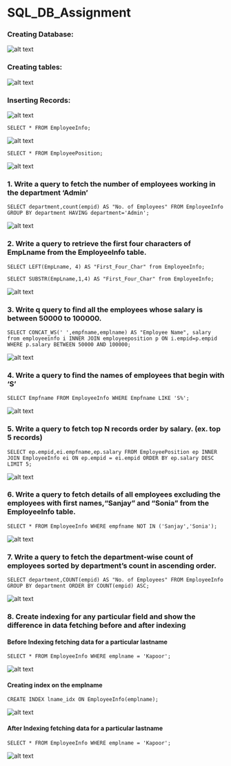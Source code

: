 # SQL_DB_Assignment

### Creating Database:

![alt text](image.png)

### Creating tables:

![alt text](image-1.png)

### Inserting Records:

![alt text](image-2.png)

`SELECT * FROM EmployeeInfo;`

![alt text](image-3.png)

`SELECT * FROM EmployeePosition;`

![alt text](image-4.png)

### 1. Write a query to fetch the number of employees working in the department ‘Admin’

`SELECT department,count(empid) AS "No. of Employees" FROM EmployeeInfo
GROUP BY department
HAVING department='Admin';`

![alt text](image-5.png)

### 2. Write a query to retrieve the first four characters of EmpLname from the EmployeeInfo table.

`SELECT LEFT(EmpLname, 4) AS "First_Four_Char" from EmployeeInfo;`

`SELECT SUBSTR(EmpLname,1,4) AS "First_Four_Char" from EmployeeInfo;`

![alt text](image-6.png)

### 3. Write q query to find all the employees whose salary is between 50000 to 100000.

`SELECT CONCAT_WS(' ',empfname,emplname) AS "Employee Name", salary from employeeinfo i
INNER JOIN employeeposition p
ON i.empid=p.empid
WHERE p.salary BETWEEN 50000 AND 100000;`

![alt text](image-7.png)

### 4. Write a query to find the names of employees that begin with ‘S’

`SELECT Empfname FROM EmployeeInfo
WHERE Empfname LIKE 'S%';`

![alt text](image-8.png)

### 5. Write a query to fetch top N records order by salary. (ex. top 5 records)

`SELECT ep.empid,ei.empfname,ep.salary FROM EmployeePosition ep
INNER JOIN EmployeeInfo ei
ON ep.empid = ei.empid
ORDER BY ep.salary DESC
LIMIT 5;`

![alt text](image-9.png)

### 6. Write a query to fetch details of all employees excluding the employees with first names,“Sanjay” and “Sonia” from the EmployeeInfo table.

`SELECT * FROM EmployeeInfo
WHERE empfname NOT IN ('Sanjay','Sonia');`

![alt text](image-10.png)

### 7. Write a query to fetch the department-wise count of employees sorted by department’s count in ascending order.

`SELECT department,COUNT(empid) AS "No. of Employees" FROM EmployeeInfo
GROUP BY department
ORDER BY COUNT(empid) ASC;`

![alt text](image-11.png)

### 8. Create indexing for any particular field and show the difference in data fetching before and after indexing

#### Before Indexing fetching data for a particular lastname

`SELECT * FROM EmployeeInfo
WHERE emplname = 'Kapoor';`

![alt text](before_index.png)

#### Creating index on the emplname

`CREATE INDEX lname_idx ON EmployeeInfo(emplname);`

![alt text](index_created.png)

#### After Indexing fetching data for a particular lastname

`SELECT * FROM EmployeeInfo
WHERE emplname = 'Kapoor';`

![alt text](after_idx.png)
